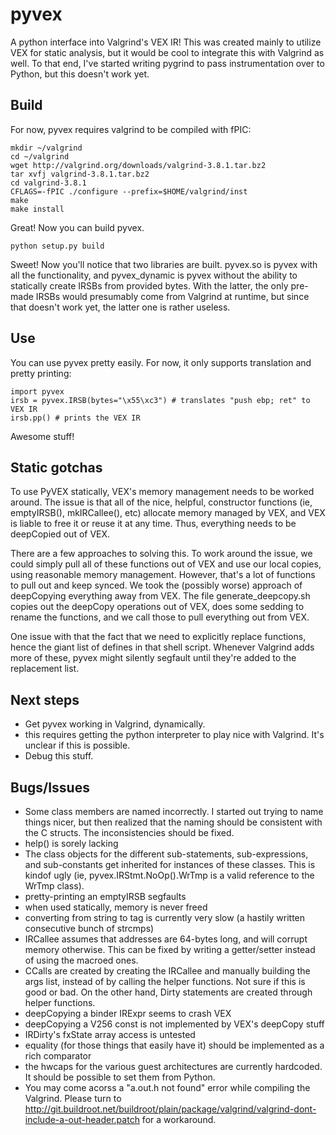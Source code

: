 # pyvex

A python interface into Valgrind's VEX IR! This was created mainly to utilize VEX for static analysis, but it would be cool to integrate this with Valgrind as well. To that end, I've started writing pygrind to pass instrumentation over to Python, but this doesn't work yet.

## Build

For now, pyvex requires valgrind to be compiled with fPIC:

	mkdir ~/valgrind
	cd ~/valgrind
	wget http://valgrind.org/downloads/valgrind-3.8.1.tar.bz2
	tar xvfj valgrind-3.8.1.tar.bz2
	cd valgrind-3.8.1
	CFLAGS=-fPIC ./configure --prefix=$HOME/valgrind/inst
	make
	make install

Great! Now you can build pyvex.

	python setup.py build

Sweet! Now you'll notice that two libraries are built. pyvex.so is pyvex with all the functionality, and pyvex\_dynamic is pyvex without the ability to statically create IRSBs from provided bytes. With the latter, the only pre-made IRSBs would presumably come from Valgrind at runtime, but since that doesn't work yet, the latter one is rather useless.

## Use

You can use pyvex pretty easily. For now, it only supports translation and pretty printing:

	import pyvex
	irsb = pyvex.IRSB(bytes="\x55\xc3") # translates "push ebp; ret" to VEX IR
	irsb.pp() # prints the VEX IR

Awesome stuff!

## Static gotchas

To use PyVEX statically, VEX's memory management needs to be worked around. The issue is that all of the nice, helpful, constructor functions (ie, emptyIRSB(), mkIRCallee(), etc) allocate memory managed by VEX, and VEX is liable to free it or reuse it at any time. Thus, everything needs to be deepCopied out of VEX.

There are a few approaches to solving this. To work around the issue, we could simply pull all of these functions out of VEX and use our local copies, using reasonable memory management. However, that's a lot of functions to pull out and keep synced. We took the (possibly worse) approach of deepCopying everything away from VEX. The file generate\_deepcopy.sh copies out the deepCopy operations out of VEX, does some sedding to rename the functions, and we call those to pull everything out from VEX.

One issue with that the fact that we need to explicitly replace functions, hence the giant list of defines in that shell script. Whenever Valgrind adds more of these, pyvex might silently segfault until they're added to the replacement list.

## Next steps

- Get pyvex working in Valgrind, dynamically.
 - this requires getting the python interpreter to play nice with Valgrind. It's unclear if this is possible.
- Debug this stuff.

## Bugs/Issues

- Some class members are named incorrectly. I started out trying to name things nicer, but then realized that the naming should be consistent with the C structs. The inconsistencies should be fixed.
- help() is sorely lacking
- The class objects for the different sub-statements, sub-expressions, and sub-constants get inherited for instances of these classes. This is kindof ugly (ie, pyvex.IRStmt.NoOp().WrTmp is a valid reference to the WrTmp class).
- pretty-printing an emptyIRSB segfaults
- when used statically, memory is never freed
- converting from string to tag is currently very slow (a hastily written consecutive bunch of strcmps)
- IRCallee assumes that addresses are 64-bytes long, and will corrupt memory otherwise. This can be fixed by writing a getter/setter instead of using the macroed ones.
- CCalls are created by creating the IRCallee and manually building the args list, instead of by calling the helper functions. Not sure if this is good or bad. On the other hand, Dirty statements are created through helper functions.
- deepCopying a binder IRExpr seems to crash VEX
- deepCopying a V256 const is not implemented by VEX's deepCopy stuff
- IRDirty's fxState array access is untested
- equality (for those things that easily have it) should be implemented as a rich comparator
- the hwcaps for the various guest architectures are currently hardcoded. It should be possible to set them from Python.
- You may come acorss a "a.out.h not found" error while compiling the Valgrind. Please turn to http://git.buildroot.net/buildroot/plain/package/valgrind/valgrind-dont-include-a-out-header.patch for a workaround.
